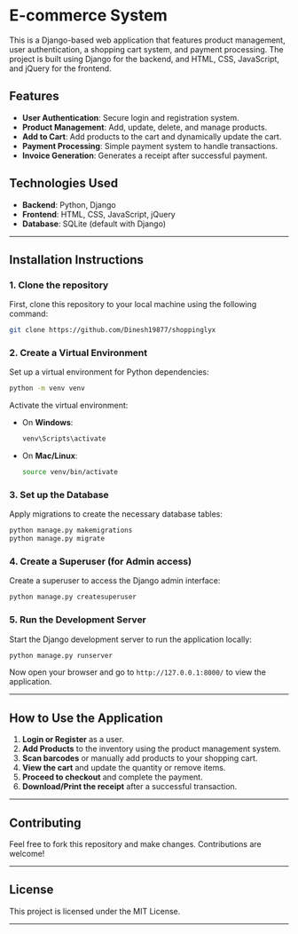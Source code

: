 
# **E-commerce System**

This is a Django-based web application that features product management, user authentication, a shopping cart system, and payment processing. The project is built using Django for the backend, and HTML, CSS, JavaScript, and jQuery for the frontend.

## **Features**

- **User Authentication**: Secure login and registration system.
- **Product Management**: Add, update, delete, and manage products.
- **Add to Cart**: Add products to the cart and dynamically update the cart.
- **Payment Processing**: Simple payment system to handle transactions.
- **Invoice Generation**: Generates a receipt after successful payment.

## **Technologies Used**

- **Backend**: Python, Django
- **Frontend**: HTML, CSS, JavaScript, jQuery
- **Database**: SQLite (default with Django)

---

## **Installation Instructions**

### 1. **Clone the repository**
First, clone this repository to your local machine using the following command:

```bash
git clone https://github.com/Dinesh19877/shoppinglyx
```


### 2. **Create a Virtual Environment**

Set up a virtual environment for Python dependencies:

```bash
python -m venv venv
```

Activate the virtual environment:

- On **Windows**:
  ```bash
  venv\Scripts\activate
  ```
- On **Mac/Linux**:
  ```bash
  source venv/bin/activate
  ```



### 3. **Set up the Database**

Apply migrations to create the necessary database tables:

```bash
python manage.py makemigrations
python manage.py migrate
```

### 4. **Create a Superuser (for Admin access)**

Create a superuser to access the Django admin interface:

```bash
python manage.py createsuperuser
```

### 5. **Run the Development Server**

Start the Django development server to run the application locally:

```bash
python manage.py runserver
```

Now open your browser and go to `http://127.0.0.1:8000/` to view the application.

---

## **How to Use the Application**

1. **Login or Register** as a user.
2. **Add Products** to the inventory using the product management system.
3. **Scan barcodes** or manually add products to your shopping cart.
4. **View the cart** and update the quantity or remove items.
5. **Proceed to checkout** and complete the payment.
6. **Download/Print the receipt** after a successful transaction.

---

## **Contributing**

Feel free to fork this repository and make changes. Contributions are welcome!

---

## **License**

This project is licensed under the MIT License.

---

